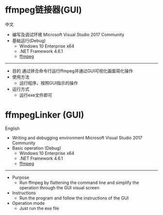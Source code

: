 ffmpeg链接器(GUI)
=========
中文
* 编写及调试环境
  Microsoft Visual Studio 2017 Community
* 基础运行(Debug)
  * Windows 10 Enterprise x64
  * .NET Framework 4.6.1
  * [ffmpeg](https://ffmpeg.org/download.html)
---------
* 目的
通过拼合命令行运行ffmpeg并通过GUI可视化画面简化操作
* 使用方法
  * 运行程序，按照GUI指示的操作
* 运行方式
  * 运行exe文件即可

ffmpegLinker (GUI)
==========
English
* Writing and debugging environment
  Microsoft Visual Studio 2017 Community
* Basic operation (Debug)
  * Windows 10 Enterprise x64
  * .NET Framework 4.6.1
  * [ffmpeg](https://ffmpeg.org/download.html)
---------
* Purpose
  * Run ffmpeg by flattening the command line and simplify the operation through the GUI visual screen
* Instructions
  * Run the program and follow the instructions of the GUI
* Operation mode
  * Just run the exe file
